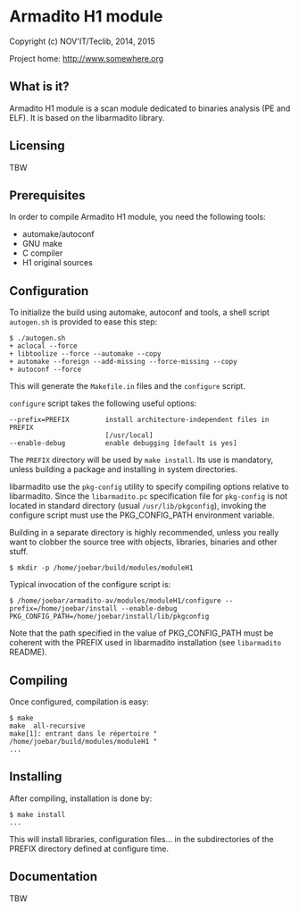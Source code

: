 Armadito H1 module
================

Copyright (c) NOV'IT/Teclib, 2014, 2015

Project home: http://www.somewhere.org


What is it?
-----------

Armadito H1 module is a scan module dedicated to binaries analysis (PE and ELF).
It is based on the libarmadito library.


Licensing
---------

TBW


Prerequisites
-------------

In order to compile Armadito H1 module, you need the following tools:

- automake/autoconf
- GNU make
- C compiler
- H1 original sources


Configuration
-------------

To initialize the build using automake, autoconf and tools, a shell script 
`autogen.sh` is provided to ease this step:

    $ ./autogen.sh
    + aclocal --force
    + libtoolize --force --automake --copy
    + automake --foreign --add-missing --force-missing --copy
    + autoconf --force

This will generate the `Makefile.in` files and the `configure` script.

`configure` script takes the following useful options:

    --prefix=PREFIX         install architecture-independent files in PREFIX
                            [/usr/local]
    --enable-debug          enable debugging [default is yes]

The `PREFIX` directory will be used by `make install`. Its use is mandatory, unless 
building a package and installing in system directories.

libarmadito use the `pkg-config` utility to specify compiling options relative to 
libarmadito. Since the `libarmadito.pc` specification file for `pkg-config` is not located
in standard directory (usual `/usr/lib/pkgconfig`), invoking the configure script 
must use the PKG_CONFIG_PATH environment variable.

Building in a separate directory is highly recommended, unless you really want
to clobber the source tree with objects, libraries, binaries and other stuff.

    $ mkdir -p /home/joebar/build/modules/moduleH1

Typical invocation of the configure script is:

    $ /home/joebar/armadito-av/modules/moduleH1/configure --prefix=/home/joebar/install --enable-debug PKG_CONFIG_PATH=/home/joebar/install/lib/pkgconfig

Note that the path specified in the value of PKG_CONFIG_PATH must be coherent
with the PREFIX used in libarmadito installation (see `libarmadito` README).


Compiling
---------

Once configured, compilation is easy:

    $ make
    make  all-recursive
    make[1]: entrant dans le répertoire " /home/joebar/build/modules/moduleH1 "
    ...


Installing
----------

After compiling, installation is done by:

    $ make install
    ...

This will install libraries, configuration files... in the subdirectories of the PREFIX
directory defined at configure time.


Documentation
-------------

TBW
